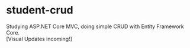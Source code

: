 # student-crud
Studying ASP.NET Core MVC, doing simple CRUD with Entity Framework Core.<br>
[Visual Updates incoming!]
